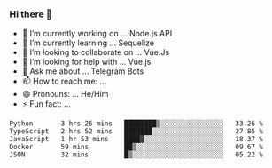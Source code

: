 ### Hi there 👋

- 🔭 I’m currently working on ... Node.js API
- 🌱 I’m currently learning ... Sequelize
- 👯 I’m looking to collaborate on ... Vue.Js
- 🤔 I’m looking for help with ... Vue.js
- 💬 Ask me about ... Telegram Bots 
- 📫 How to reach me: ... 
- 😄 Pronouns: ... He/Him
- ⚡ Fun fact: ... 


<!--START_SECTION:waka-->
```text
Python       3 hrs 26 mins   ████████▒░░░░░░░░░░░░░░░░   33.26 % 
TypeScript   2 hrs 52 mins   ███████░░░░░░░░░░░░░░░░░░   27.85 % 
JavaScript   1 hr 53 mins    ████▓░░░░░░░░░░░░░░░░░░░░   18.37 % 
Docker       59 mins         ██▒░░░░░░░░░░░░░░░░░░░░░░   09.67 % 
JSON         32 mins         █▒░░░░░░░░░░░░░░░░░░░░░░░   05.22 % 
```
<!--END_SECTION:waka-->

<!--
**therealstein/therealstein** is a ✨ _special_ ✨ repository because its `README.md` (this file) appears on your GitHub profile.

Here are some ideas to get you started:

- 🔭 I’m currently working on ...
- 🌱 I’m currently learning ...
- 👯 I’m looking to collaborate on ...
- 🤔 I’m looking for help with ...
- 💬 Ask me about ...
- 📫 How to reach me: ...
- 😄 Pronouns: ...
- ⚡ Fun fact: ...
-->
